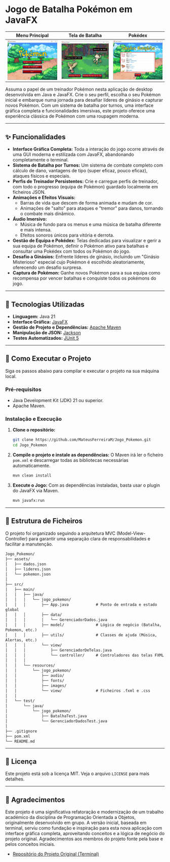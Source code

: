 # Jogo de Batalha Pokémon em JavaFX

| Menu Principal | Tela de Batalha | Pokédex |
|:---:|:---:|:---:|
| ![Tela de Menu](src/main/resources/jogo_pokemon/images/menu1.png) | ![Gameplay](src/main/resources/jogo_pokemon/images/gameplay.png) | ![Tela de Pokédex](src/main/resources/jogo_pokemon/images/pokedex.png) |

Assuma o papel de um treinador Pokémon nesta aplicação de desktop desenvolvida em Java e JavaFX. 
Crie o seu perfil, escolha o seu Pokémon inicial e embarque numa jornada para desafiar líderes de ginásio e capturar novos Pokémon. 
Com um sistema de batalha por turnos, uma interface gráfica completa e funcionalidades imersivas, este projeto oferece uma experiência clássica de Pokémon com uma roupagem moderna.

---

## ✨ Funcionalidades

* **Interface Gráfica Completa:** Toda a interação do jogo ocorre através de uma GUI moderna e estilizada com JavaFX, abandonando completamente o terminal.
* **Sistema de Batalha por Turnos:** Um sistema de combate completo com cálculo de dano, vantagens de tipo (super eficaz, pouco eficaz), ataques físicos e especiais.
* **Perfis de Treinador Persistentes:** Crie e carregue perfis de treinador, com todo o progresso (equipa de Pokémon) guardado localmente em ficheiros JSON.
* **Animações e Efeitos Visuais:**
    * Barras de vida que descem de forma animada e mudam de cor.
    * Animações de "salto" para ataques e "tremor" para danos, tornando o combate mais dinâmico.
* **Áudio Imersivo:**
    * Música de fundo para os menus e uma música de batalha diferente e mais intensa.
    * Efeitos sonoros únicos para vitória e derrota.
* **Gestão de Equipa e Pokédex:** Telas dedicadas para visualizar e gerir a sua equipa de Pokémon, definir o Pokémon ativo para batalhas e consultar uma Pokédex com todos os Pokémon do jogo.
* **Desafio a Ginásios:** Enfrente líderes de ginásio, incluindo um "Ginásio Misterioso" especial cujo Pokémon é escolhido aleatoriamente, oferecendo um desafio surpresa.
* **Captura de Pokémon:** Ganhe novos Pokémon para a sua equipa como recompensa por vencer batalhas e conquiste todos os pokémons do jogo.

---

## 🔧 Tecnologias Utilizadas

* **Linguagem:** Java 21
* **Interface Gráfica:** [JavaFX](https://openjfx.io/)
* **Gestão de Projeto e Dependências:** [Apache Maven](https://maven.apache.org/)
* **Manipulação de JSON:** [Jackson](https://github.com/FasterXML/jackson)
* **Testes Automatizados:** [JUnit 5](https://junit.org/junit5/)

---

## 🚀 Como Executar o Projeto

Siga os passos abaixo para compilar e executar o projeto na sua máquina local.

### Pré-requisitos

* Java Development Kit (JDK) 21 ou superior.
* Apache Maven.

### Instalação e Execução

1.  **Clone o repositório:**
    ```sh
    git clone https://github.com/MateusFerreiraM/Jogo_Pokemon.git
    cd Jogo_Pokemon
    ```

2.  **Compile o projeto e instale as dependências:**
    O Maven irá ler o ficheiro `pom.xml` e descarregar todas as bibliotecas necessárias automaticamente.
    ```sh
    mvn clean install
    ```

3.  **Execute o Jogo:**
    Com as dependências instaladas, basta usar o plugin do JavaFX via Maven.
    ```sh
    mvn javafx:run
    ```

---

## 📂 Estrutura de Ficheiros

O projeto foi organizado seguindo a arquitetura MVC (Model-View-Controller) para garantir uma separação clara de responsabilidades e facilitar a manutenção.

```
Jogo_Pokemon/
├── assets/
│   ├── dados.json
│   ├── lideres.json
│   └── pokemon.json
│
├── src/
│   ├── main/
│   │   ├── java/
│   │   │   └── jogo_pokemon/
│   │   │       ├── App.java            # Ponto de entrada e estado global
│   │   │       ├── data/
│   │   │       │   └── GerenciadorDados.java
│   │   │       ├── model/              # Lógica de negócio (Batalha, Pokemon, etc.)
│   │   │       ├── utils/              # Classes de ajuda (Música, Alertas, etc.)
│   │   │       └── view/
│   │   │           ├── GerenciadorDeTelas.java
│   │   │           └── controller/     # Controladores das telas FXML
│   │   │
│   │   └── resources/
│   │       └── jogo_pokemon/
│   │           ├── audio/
│   │           ├── fonts/
│   │           ├── images/
│   │           └── view/               # Ficheiros .fxml e .css
│   │
│   └── test/
│       └── java/
│           └── jogo_pokemon/
│               ├── BatalhaTest.java
│               └── GerenciadorDadosTest.java
│
├── .gitignore
├── pom.xml
└── README.md
```

---

## 📄 Licença

Este projeto está sob a licença MIT. Veja o arquivo `LICENSE` para mais detalhes.

---

## 👥 Agradecimentos

Este projeto é uma significativa refatoração e modernização de um trabalho académico da disciplina de Programação Orientada a Objetos, originalmente desenvolvido em grupo.
A versão inicial, baseada em terminal, serviu como fundação e inspiração para esta nova aplicação com interface gráfica completa, aproveitando conceitos e a lógica de negócio do projeto original.
Agradecimentos aos membros do projeto fonte pela base e pelos conceitos iniciais.
* [Repositório do Projeto Original (Terminal)](https://github.com/B-Cut/trabalho-poo.git)
